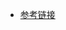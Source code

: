 - [参考链接](https://blog.csdn.net/IT_LanTian/article/details/123229717?ops_request_misc=&request_id=&biz_id=102&utm_term=python%20BaseModel&utm_medium=distribute.pc_search_result.none-task-blog-2~all~sobaiduweb~default-1-123229717.142^v65^pc_rank_34_queryrelevant25,201^v3^control_1,213^v2^t3_esquery_v2&spm=1018.2226.3001.4187)